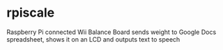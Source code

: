 # rpiscale
Raspberry Pi connected Wii Balance Board sends weight to Google Docs spreadsheet, shows it on an LCD and outputs text to speech
